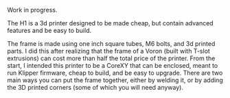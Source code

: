 Work in progress.

The H1 is a 3d printer designed to be made cheap, but contain advanced features and be easy to build.

The frame is made using one inch square tubes, M6 bolts, and 3d printed parts. I did this after realizing that the frame of a Voron (built with T-slot extrusions) can cost more than half the total price of the printer. From the start, I intended this printer to be a CoreXY that can be enclosed, meant to run Klipper firmware, cheap to build, and be easy to upgrade. There are two main ways you can put the frame together, either by welding it, or by adding the 3D printed corners (some of which you will need anyway).
